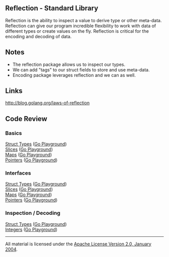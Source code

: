 ## Reflection - Standard Library

Reflection is the ability to inspect a value to derive type or other meta-data. Reflection can give our program incredible flexibility to work with data of different types or create values on the fly. Reflection is critical for the encoding and decoding of data.

## Notes

* The reflection package allows us to inspect our types.
* We can add "tags" to our struct fields to store and use meta-data.
* Encoding package leverages reflection and we can as well.

## Links

http://blog.golang.org/laws-of-reflection

## Code Review

### Basics

[Struct Types](basics/struct/struct.go) ([Go Playground](https://play.golang.org/p/V9Lf75Ajaa))  
[Slices](basics/slice/slice.go) ([Go Playground](https://play.golang.org/p/ISWgNKWIxM))  
[Maps](basics/map/map.go) ([Go Playground](https://play.golang.org/p/BNWVXx4QTo))  
[Pointers](basics/pointer/pointer.go) ([Go Playground](https://play.golang.org/p/0bSbKUJk19))  

### Interfaces

[Struct Types](interface/struct/struct.go) ([Go Playground](https://play.golang.org/p/kHC6nuHYty))  
[Slices](interface/slice/slice.go) ([Go Playground](https://play.golang.org/p/UyRIlkjVjW))  
[Maps](interface/map/map.go) ([Go Playground](https://play.golang.org/p/-_niEdmavG))  
[Pointers](interface/pointer/pointer.go) ([Go Playground](https://play.golang.org/p/itFSg3BL0o))  

### Inspection / Decoding

[Struct Types](inspect/struct/struct.go) ([Go Playground](https://play.golang.org/p/ahHLMtun9y))  
[Integers](interface/integer/integer.go) ([Go Playground](https://play.golang.org/p/LmVkzpm57a))  
___
All material is licensed under the [Apache License Version 2.0, January 2004](http://www.apache.org/licenses/LICENSE-2.0).
